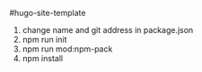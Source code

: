 #hugo-site-template

1. change name and git address in package.json
2. npm run init
3. npm run mod:npm-pack
4. npm install